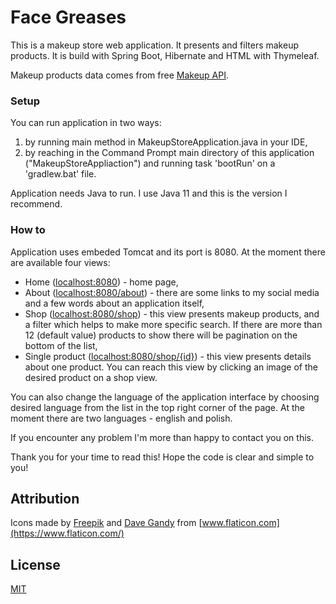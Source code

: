 # Face Greases
This is a makeup store web application. It presents and filters makeup products.
It is build with Spring Boot, Hibernate and HTML with Thymeleaf.

Makeup products data comes from free [Makeup API](http://makeup-api.herokuapp.com/).

### Setup
You can run application in two ways:
1. by running main method in MakeupStoreApplication.java in your IDE,
2. by reaching in the Command Prompt main directory of this application ("MakeupStoreAppliaction") and running task 'bootRun' on a 'gradlew.bat' file.

Application needs Java to run. I use Java 11 and this is the version I recommend.

### How to 
Application uses embeded Tomcat and its port is 8080. At the moment there are available four views:
- Home ([localhost:8080](http://localhost:8080/)) - home page,
- About ([localhost:8080/about](http://localhost:8080/about)) - there are some links to my social media and a few words about an application itself,
- Shop ([localhost:8080/shop](http://localhost:8080/shop)) - this view presents makeup products, and a filter which helps to make more specific search. If there are more than 12 (default value) products to show there will be pagination on the bottom of the list,
- Single product ([localhost:8080/shop/{id}](http://localhost:8080/shop/1)) - this view presents details about one product. You can reach this view by clicking an image of the desired product on a shop view.

You can also change the language of the application interface by choosing desired language from the list in the top right corner of the page. At the moment there are two languages - english and polish.

If you encounter any problem I'm more than happy to contact you on this.

Thank you for your time to read this! Hope the code is clear and simple to you!

## Attribution
Icons made by [Freepik](https://www.flaticon.com/authors/freepik) and [Dave Gandy](https://www.flaticon.com/authors/dave-gandy) from [www.flaticon.com](https://www.flaticon.com/)
## License
[MIT](https://choosealicense.com/licenses/mit/)